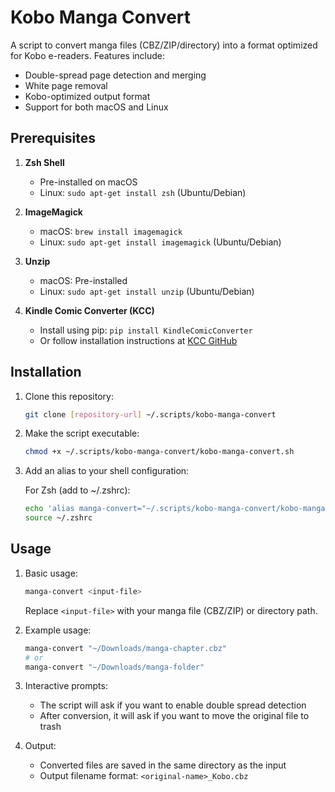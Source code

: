 # Kobo Manga Convert

A script to convert manga files (CBZ/ZIP/directory) into a format optimized for Kobo e-readers. Features include:

- Double-spread page detection and merging
- White page removal
- Kobo-optimized output format
- Support for both macOS and Linux

## Prerequisites

1. **Zsh Shell**

   - Pre-installed on macOS
   - Linux: `sudo apt-get install zsh` (Ubuntu/Debian)

2. **ImageMagick**

   - macOS: `brew install imagemagick`
   - Linux: `sudo apt-get install imagemagick` (Ubuntu/Debian)

3. **Unzip**

   - macOS: Pre-installed
   - Linux: `sudo apt-get install unzip` (Ubuntu/Debian)

4. **Kindle Comic Converter (KCC)**
   - Install using pip: `pip install KindleComicConverter`
   - Or follow installation instructions at [KCC GitHub](https://github.com/ciromattia/kcc)

## Installation

1. Clone this repository:

   ```bash
   git clone [repository-url] ~/.scripts/kobo-manga-convert
   ```

2. Make the script executable:

   ```bash
   chmod +x ~/.scripts/kobo-manga-convert/kobo-manga-convert.sh
   ```

3. Add an alias to your shell configuration:

   For Zsh (add to ~/.zshrc):

   ```bash
   echo 'alias manga-convert="~/.scripts/kobo-manga-convert/kobo-manga-convert.sh"' >> ~/.zshrc
   source ~/.zshrc
   ```

## Usage

1. Basic usage:

   ```bash
   manga-convert <input-file>
   ```

   Replace `<input-file>` with your manga file (CBZ/ZIP) or directory path.

2. Example usage:

   ```bash
   manga-convert "~/Downloads/manga-chapter.cbz"
   # or
   manga-convert "~/Downloads/manga-folder"
   ```

3. Interactive prompts:

   - The script will ask if you want to enable double spread detection
   - After conversion, it will ask if you want to move the original file to trash

4. Output:
   - Converted files are saved in the same directory as the input
   - Output filename format: `<original-name>_Kobo.cbz`

